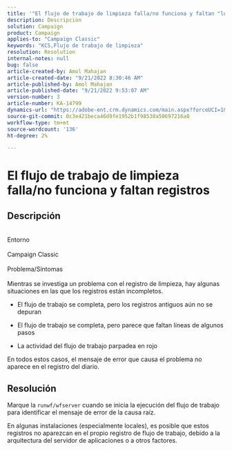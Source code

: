 ```yaml
---
title: '"El flujo de trabajo de limpieza falla/no funciona y faltan "logs"'
description: Descripción
solution: Campaign
product: Campaign
applies-to: "Campaign Classic"
keywords: "KCS,Flujo de trabajo de limpieza"
resolution: Resolution
internal-notes: null
bug: false
article-created-by: Amol Mahajan
article-created-date: "9/21/2022 8:30:46 AM"
article-published-by: Amol Mahajan
article-published-date: "9/21/2022 9:53:07 AM"
version-number: 3
article-number: KA-14799
dynamics-url: "https://adobe-ent.crm.dynamics.com/main.aspx?forceUCI=1&pagetype=entityrecord&etn=knowledgearticle&id=ae0018ac-8739-ed11-9db1-002248086cae"
source-git-commit: 0c3e421beca46d9fe1952b1f98538a50697216a0
workflow-type: tm+mt
source-wordcount: '136'
ht-degree: 2%

---
```


# El flujo de trabajo de limpieza falla/no funciona y faltan registros

## Descripción

<br>Entorno<br><br>
Campaign Classic
<br><br>Problema/Síntomas<br><br>
Mientras se investiga un problema con el registro de limpieza, hay algunas situaciones en las que los registros están incompletos.

- El flujo de trabajo se completa, pero los registros antiguos aún no se depuran

- El flujo de trabajo se completa, pero parece que faltan líneas de algunos pasos

- La actividad del flujo de trabajo parpadea en rojo

En todos estos casos, el mensaje de error que causa el problema no aparece en el registro del diario.


## Resolución


Marque la `runwf/wfserver` cuando se inicia la ejecución del flujo de trabajo para identificar el mensaje de error de la causa raíz.

En algunas instalaciones (especialmente locales), es posible que estos registros no aparezcan en el propio registro de flujo de trabajo, debido a la arquitectura del servidor de aplicaciones o a otros factores.
